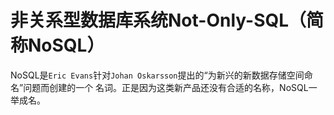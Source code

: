 非关系型数据库系统Not-Only-SQL（简称NoSQL）
================================================================================
NoSQL是`Eric Evans`针对`Johan Oskarsson`提出的“为新兴的新数据存储空间命名”问题而创建的一个
名词。正是因为这类新产品还没有合适的名称，NoSQL一举成名。
